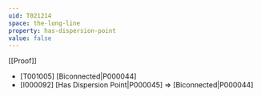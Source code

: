 ```yaml
---
uid: T021214
space: the-long-line
property: has-dispersion-point
value: false
---
```

[[Proof]]

* [T001005] [Biconnected|P000044]
* [I000092] [Has Dispersion Point|P000045] => [Biconnected|P000044]

